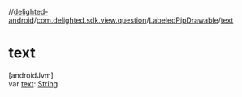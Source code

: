 //[delighted-android](../../../index.md)/[com.delighted.sdk.view.question](../index.md)/[LabeledPipDrawable](index.md)/[text](text.md)

# text

[androidJvm]\
var [text](text.md): [String](https://kotlinlang.org/api/latest/jvm/stdlib/kotlin/-string/index.html)
